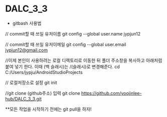 # DALC_3_3
* gitbash 사용법

// commit할 때 쓰일 유저이름
git config --global user.name jypjun12

// commit할 때 쓰일 유저이메일
git config --global user.email jypjun12@gmail.com

//이제 본인이 사용하려는 로컬 디렉토리로 이동한 뒤 폴더 주소창을 복사하고 아래처럼 붙여 넣기 한다. 이때 \(백 슬래시)는 /(슬래시)로 변경해준다.
cd C:/Users/jypju/AndroidStudioProjects

// 로컬저장소로 설정
git init

//git clone (github주소) 입력
git clone https://github.com/yoojinlee-hub/DALC_3_3.git


**모든 작업을 시작하기 전에는 git pull을 하자!